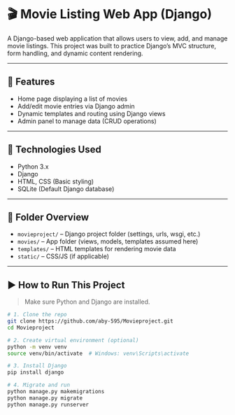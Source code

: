 # 🎬 Movie Listing Web App (Django)

A Django-based web application that allows users to view, add, and manage movie listings. This project was built to practice Django’s MVC structure, form handling, and dynamic content rendering.

---

## 🔧 Features

- Home page displaying a list of movies
- Add/edit movie entries via Django admin
- Dynamic templates and routing using Django views
- Admin panel to manage data (CRUD operations)

---

## 🚀 Technologies Used

- Python 3.x
- Django
- HTML, CSS (Basic styling)
- SQLite (Default Django database)

---

## 📁 Folder Overview

- `movieproject/` – Django project folder (settings, urls, wsgi, etc.)
- `movies/` – App folder (views, models, templates assumed here)
- `templates/` – HTML templates for rendering movie data
- `static/` – CSS/JS (if applicable)

---

## ▶️ How to Run This Project

> Make sure Python and Django are installed.

```bash
# 1. Clone the repo
git clone https://github.com/aby-595/Movieproject.git
cd Movieproject

# 2. Create virtual environment (optional)
python -m venv venv
source venv/bin/activate  # Windows: venv\Scripts\activate

# 3. Install Django
pip install django

# 4. Migrate and run
python manage.py makemigrations
python manage.py migrate
python manage.py runserver
